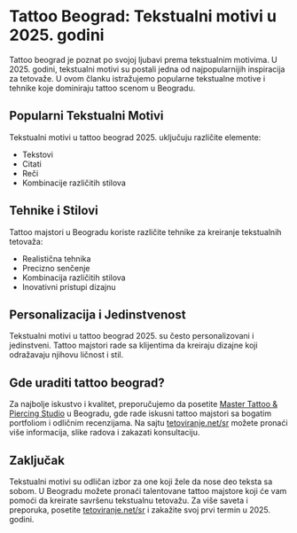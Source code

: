 # Tattoo Beograd: Tekstualni motivi u 2025. godini

Tattoo beograd je poznat po svojoj ljubavi prema tekstualnim motivima. U 2025. godini, tekstualni motivi su postali jedna od najpopularnijih inspiracija za tetovaže. U ovom članku istražujemo popularne tekstualne motive i tehnike koje dominiraju tattoo scenom u Beogradu.

## Popularni Tekstualni Motivi

Tekstualni motivi u tattoo beograd 2025. uključuju različite elemente:
- Tekstovi
- Citati
- Reči
- Kombinacije različitih stilova

## Tehnike i Stilovi

Tattoo majstori u Beogradu koriste različite tehnike za kreiranje tekstualnih tetovaža:
- Realistična tehnika
- Precizno senčenje
- Kombinacija različitih stilova
- Inovativni pristupi dizajnu

## Personalizacija i Jedinstvenost

Tekstualni motivi u tattoo beograd 2025. su često personalizovani i jedinstveni. Tattoo majstori rade sa klijentima da kreiraju dizajne koji odražavaju njihovu ličnost i stil.

## Gde uraditi tattoo beograd?

Za najbolje iskustvo i kvalitet, preporučujemo da posetite [Master Tattoo & Piercing Studio](https://tetoviranje.net/sr/) u Beogradu, gde rade iskusni tattoo majstori sa bogatim portfoliom i odličnim recenzijama. Na sajtu [tetoviranje.net/sr](https://tetoviranje.net/sr/) možete pronaći više informacija, slike radova i zakazati konsultaciju.

## Zaključak

Tekstualni motivi su odličan izbor za one koji žele da nose deo teksta sa sobom. U Beogradu možete pronaći talentovane tattoo majstore koji će vam pomoći da kreirate savršenu tekstualnu tetovažu. Za više saveta i preporuka, posetite [tetoviranje.net/sr](https://tetoviranje.net/sr/) i zakažite svoj prvi termin u 2025. godini. 